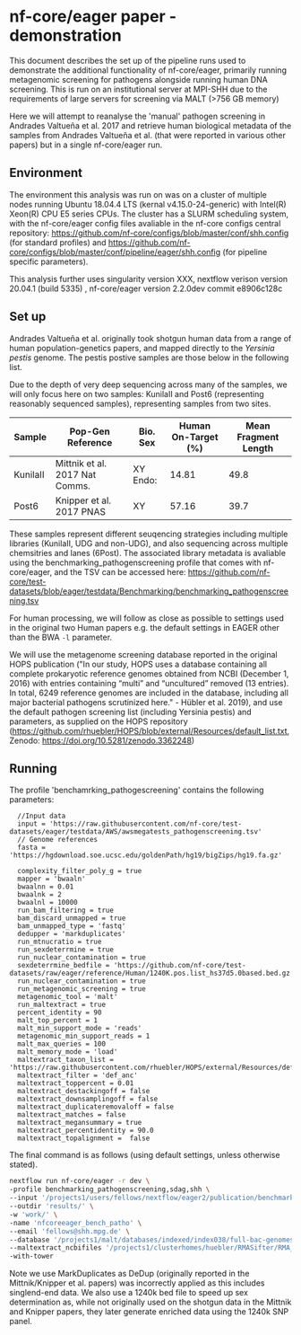 # nf-core/eager paper - demonstration

This document describes the set up of the pipeline runs used to demonstrate the
additional functionality of nf-core/eager, primarily running metagenomic
screening for pathogens alongside running human DNA screening. This is run on an
institutional server at MPI-SHH due to the requirements of large servers for
screening via MALT (>756 GB memory)

Here we will attempt to reanalyse the 'manual' pathogen screening  in Andrades
Valtueña et al. 2017 and retrieve human biological metadata of the samples from
Andrades Valtueña et al. (that were reported in various other papers) but in a
single nf-core/eager run.

## Environment

The environment this analysis was run on was on a cluster of multiple nodes
running Ubuntu 18.04.4 LTS (kernal v4.15.0-24-generic) with Intel(R) Xeon(R) CPU
E5 series CPUs. The cluster has a SLURM scheduling system, with the
nf-core/eager config files avaliable in the nf-core configs central repository:
https://github.com/nf-core/configs/blob/master/conf/shh.config (for standard
profiles) and
https://github.com/nf-core/configs/blob/master/conf/pipeline/eager/shh.config
(for pipeline specific parameters).

This analysis further uses singularity version XXX, nextflow verison version
20.04.1 (build 5335)
,
nf-core/eager version 2.2.0dev commit e8906c128c

## Set up

Andrades Valtueña et al. originally took shotgun human data from a range of
human population-genetics papers, and mapped directly to the _Yersinia pestis_
genome. The pestis postive samples are those below in the following list.

Due to the depth of very deep sequencing across many of the samples, we will
only focus here on two samples: KunilaII and Post6 (representing reasonably
sequenced samples), representing samples from two sites.

| Sample   | Pop-Gen Reference              | Bio. Sex | Human On-Target (%) | Mean Fragment Length |
|----------|--------------------------------|----------|---------------------|----------------------|
| KunilaII | Mittnik et al. 2017 Nat Comms. | XY Endo: | 14.81               | 49.8                 |
| Post6    | Knipper et al. 2017 PNAS        | XY       | 57.16               | 39.7                 |

These samples represent different seuqencing strategies including multiple
libraries (KunilaII, UDG and non-UDG), and also sequencing across multiple
chemsitries and lanes (6Post). The associated library metadata is avaliable
using the benchmarking_pathogenscreening profile that comes with nf-core/eager,
and the TSV can be accessed here:
https://github.com/nf-core/test-datasets/blob/eager/testdata/Benchmarking/benchmarking_pathogenscreening.tsv

For human processing, we will follow as close as possible to settings used in
the original two Human papers e.g. the default settings in EAGER other than the
BWA `-l` parameter.

We will use the metagenome screening database reported in the original HOPS
publication ("In our study, HOPS uses a database containing all complete
prokaryotic reference genomes obtained from NCBI (December 1, 2016) with entries
containing “multi” and “uncultured” removed (13 entries). In total, 6249
reference genomes are included in the database, including all major bacterial
pathogens scrutinized here." - Hübler et al. 2019), and use the default pathogen
screening list (including Yersinia pestis) and parameters, as supplied on the
HOPS repository
(https://github.com/rhuebler/HOPS/blob/external/Resources/default_list.txt,
Zenodo: https://doi.org/10.5281/zenodo.3362248)

## Running

The profile 'benchamrking_pathogescreening' contains the following parameters:

```
  //Input data
  input = 'https://raw.githubusercontent.com/nf-core/test-datasets/eager/testdata/AWS/awsmegatests_pathogenscreening.tsv'
  // Genome references
  fasta = 'https://hgdownload.soe.ucsc.edu/goldenPath/hg19/bigZips/hg19.fa.gz'

  complexity_filter_poly_g = true
  mapper = 'bwaaln'
  bwaalnn = 0.01
  bwaalnk = 2
  bwaalnl = 10000
  run_bam_filtering = true
  bam_discard_unmapped = true
  bam_unmapped_type = 'fastq'
  dedupper = 'markduplicates'
  run_mtnucratio = true
  run_sexdeterrmine = true
  run_nuclear_contamination = true
  sexdeterrmine_bedfile = 'https://github.com/nf-core/test-datasets/raw/eager/reference/Human/1240K.pos.list_hs37d5.0based.bed.gz'
  run_nuclear_contamination = true
  run_metagenomic_screening = true
  metagenomic_tool = 'malt'
  run_maltextract = true
  percent_identity = 90
  malt_top_percent = 1
  malt_min_support_mode = 'reads'
  metagenomic_min_support_reads = 1
  malt_max_queries = 100
  malt_memory_mode = 'load'
  maltextract_taxon_list = 'https://raw.githubusercontent.com/rhuebler/HOPS/external/Resources/default_list.txt'
  maltextract_filter = 'def_anc'
  maltextract_toppercent = 0.01
  maltextract_destackingoff = false
  maltextract_downsamplingoff = false
  maltextract_duplicateremovaloff = false
  maltextract_matches = false
  maltextract_megansummary = true
  maltextract_percentidentity = 90.0
  maltextract_topalignment =  false
```

The final command is as follows (using default settings, unless otherwise
stated).

```bash
nextflow run nf-core/eager -r dev \
-profile benchmarking_pathogenscreening,sdag,shh \
--input '/projects1/users/fellows/nextflow/eager2/publication/benchmarking_pathogen/benchmarking_pathogenscreening.tsv' \
--outdir 'results/' \
-w 'work/' \
-name 'nfcoreeager_bench_patho' \
--email 'fellows@shh.mpg.de' \
--database '/projects1/malt/databases/indexed/index038/full-bac-genomes_2016-12' \
--maltextract_ncbifiles '/projects1/clusterhomes/huebler/RMASifter/RMA_Extractor_Resources/' \
-with-tower
```

Note we use MarkDuplicates as DeDup (originally reported in the Mittnik/Knipper
et al. papers) was incorrectly applied as this includes singlend-end data. We
also use a 1240k bed file to speed up sex determination as, while not originally
used on the shotgun data in the Mittnik and Knipper papers, they later generate
enriched data using the 1240k SNP panel.